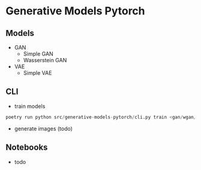 # Generative Models Pytorch
## Models
- GAN
  - Simple GAN
  - Wasserstein GAN
- VAE
  - Simple VAE


## CLI
- train models
```python
poetry run python src/generative-models-pytorch/cli.py train <gan/wgan/vae>
```
- generate images (todo)

## Notebooks
- todo
